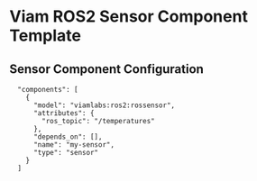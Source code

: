 # Viam ROS2 Sensor Component Template


## Sensor Component Configuration
```
  "components": [
    {
      "model": "viamlabs:ros2:rossensor",
      "attributes": {
        "ros_topic": "/temperatures"
      },
      "depends_on": [],
      "name": "my-sensor",
      "type": "sensor"
    }
  ]
  ```